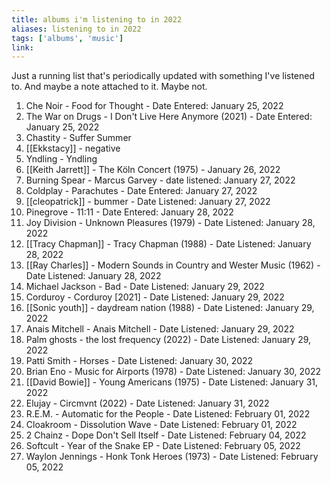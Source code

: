 ```yaml
---
title: albums i'm listening to in 2022
aliases: listening to in 2022
tags: ['albums', 'music']
link:
---
```


Just a running list that's periodically updated with something I've listened to. And maybe a note attached to it. Maybe not.

1. Che Noir - Food for Thought - Date Entered: January 25, 2022
1. The War on Drugs - I Don't Live Here Anymore (2021) - Date Entered: January 25, 2022
1. Chastity - Suffer Summer
1. [[Ekkstacy]] - negative
1. Yndling - Yndling
1. [[Keith Jarrett]] - The Köln Concert (1975) - January 26, 2022
1. Burning Spear - Marcus Garvey - date listened: January 27, 2022
1. Coldplay - Parachutes  - Date Entered: January 27, 2022
1. [[cleopatrick]] - bummer - Date Listened: January 27, 2022
1. Pinegrove - 11:11  - Date Entered: January 28, 2022
1. Joy Division - Unknown Pleasures (1979) - Date Listened: January 28, 2022
1. [[Tracy Chapman]] - Tracy Chapman (1988)  - Date Listened: January 28, 2022
1. [[Ray Charles]] - Modern Sounds in Country and Wester Music (1962) - Date Listened: January 28, 2022
1. Michael Jackson - Bad  - Date Listened: January 29, 2022
1. Corduroy - Corduroy [2021] - Date Listened: January 29, 2022
1. [[Sonic youth]] - daydream nation (1988) - Date Listened: January 29, 2022
1. Anais Mitchell -  Anais Mitchell - Date Listened: January 29, 2022
1. Palm ghosts - the lost frequency (2022) - Date Listened: January 29, 2022
1. Patti Smith - Horses - Date Listened: January 30, 2022
1. Brian Eno - Music for Airports (1978) - Date Listened: January 30, 2022
1. [[David Bowie]] - Young Americans (1975) - Date Listened: January 31, 2022
1. Elujay - Circmvnt (2022) - Date Listened: January 31, 2022
1. R.E.M. - Automatic for the People - Date Listened: February 01, 2022
1. Cloakroom - Dissolution Wave - Date Listened: February 01, 2022
1. 2 Chainz - Dope Don't Sell Itself  - Date Listened: February 04, 2022
1. Softcult - Year of the Snake EP - Date Listened: February 05, 2022
1. Waylon Jennings - Honk Tonk Heroes (1973) - Date Listened: February 05, 2022
